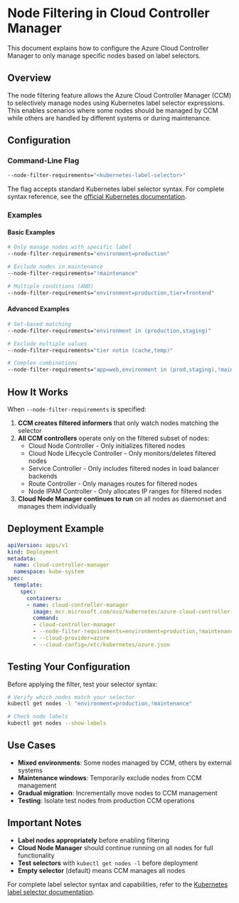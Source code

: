 # Node Filtering in Cloud Controller Manager

This document explains how to configure the Azure Cloud Controller Manager to only manage specific nodes based on label selectors.

## Overview

The node filtering feature allows the Azure Cloud Controller Manager (CCM) to selectively manage nodes using Kubernetes label selector expressions. This enables scenarios where some nodes should be managed by CCM while others are handled by different systems or during maintenance.

## Configuration

### Command-Line Flag

```bash
--node-filter-requirements="<kubernetes-label-selector>"
```

The flag accepts standard Kubernetes label selector syntax. For complete syntax reference, see the [official Kubernetes documentation](https://pkg.go.dev/k8s.io/apimachinery/pkg/labels#Parser).

### Examples

#### Basic Examples
```bash
# Only manage nodes with specific label
--node-filter-requirements="environment=production"

# Exclude nodes in maintenance
--node-filter-requirements="!maintenance"

# Multiple conditions (AND)
--node-filter-requirements="environment=production,tier=frontend"
```

#### Advanced Examples
```bash
# Set-based matching
--node-filter-requirements="environment in (production,staging)"

# Exclude multiple values
--node-filter-requirements="tier notin (cache,temp)"

# Complex combinations
--node-filter-requirements="app=web,environment in (prod,staging),!maintenance"
```

## How It Works

When `--node-filter-requirements` is specified:

1. **CCM creates filtered informers** that only watch nodes matching the selector
2. **All CCM controllers** operate only on the filtered subset of nodes:
   - Cloud Node Controller - Only initializes filtered nodes
   - Cloud Node Lifecycle Controller - Only monitors/deletes filtered nodes  
   - Service Controller - Only includes filtered nodes in load balancer backends
   - Route Controller - Only manages routes for filtered nodes
   - Node IPAM Controller - Only allocates IP ranges for filtered nodes
3. **Cloud Node Manager continues to run** on all nodes as daemonset and manages them individually

## Deployment Example

```yaml
apiVersion: apps/v1
kind: Deployment
metadata:
  name: cloud-controller-manager
  namespace: kube-system
spec:
  template:
    spec:
      containers:
      - name: cloud-controller-manager
        image: mcr.microsoft.com/oss/kubernetes/azure-cloud-controller-manager:latest
        command:
        - cloud-controller-manager
        - --node-filter-requirements=environment=production,!maintenance
        - --cloud-provider=azure
        - --cloud-config=/etc/kubernetes/azure.json
```

## Testing Your Configuration

Before applying the filter, test your selector syntax:

```bash
# Verify which nodes match your selector
kubectl get nodes -l "environment=production,!maintenance"

# Check node labels
kubectl get nodes --show-labels
```

## Use Cases

- **Mixed environments**: Some nodes managed by CCM, others by external systems
- **Maintenance windows**: Temporarily exclude nodes from CCM management  
- **Gradual migration**: Incrementally move nodes to CCM management
- **Testing**: Isolate test nodes from production CCM operations

## Important Notes

- **Label nodes appropriately** before enabling filtering
- **Cloud Node Manager** should continue running on all nodes for full functionality
- **Test selectors** with `kubectl get nodes -l` before deployment
- **Empty selector** (default) means CCM manages all nodes

For complete label selector syntax and capabilities, refer to the [Kubernetes label selector documentation](https://pkg.go.dev/k8s.io/apimachinery/pkg/labels#Parser).